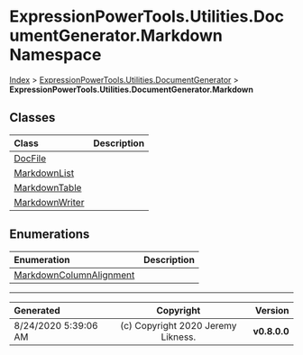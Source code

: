 ﻿# ExpressionPowerTools.Utilities.DocumentGenerator.Markdown Namespace

[Index](../index.md) > [ExpressionPowerTools.Utilities.DocumentGenerator](ExpressionPowerTools.Utilities.DocumentGenerator.a.md) > **ExpressionPowerTools.Utilities.DocumentGenerator.Markdown**

## Classes

| Class | Description |
| :-- | :-- |
| [DocFile](ExpressionPowerTools.Utilities.DocumentGenerator.Markdown.DocFile.cs.md) |  |
| [MarkdownList](ExpressionPowerTools.Utilities.DocumentGenerator.Markdown.MarkdownList.cs.md) |  |
| [MarkdownTable](ExpressionPowerTools.Utilities.DocumentGenerator.Markdown.MarkdownTable.cs.md) |  |
| [MarkdownWriter](ExpressionPowerTools.Utilities.DocumentGenerator.Markdown.MarkdownWriter.cs.md) |  |

## Enumerations

| Enumeration | Description |
| :-- | :-- |
| [MarkdownColumnAlignment](ExpressionPowerTools.Utilities.DocumentGenerator.Markdown.MarkdownColumnAlignment.cs.md) |  |


---

| Generated | Copyright | Version |
| :-- | :-: | --: |
| 8/24/2020 5:39:06 AM | (c) Copyright 2020 Jeremy Likness. | **v0.8.0.0** |
